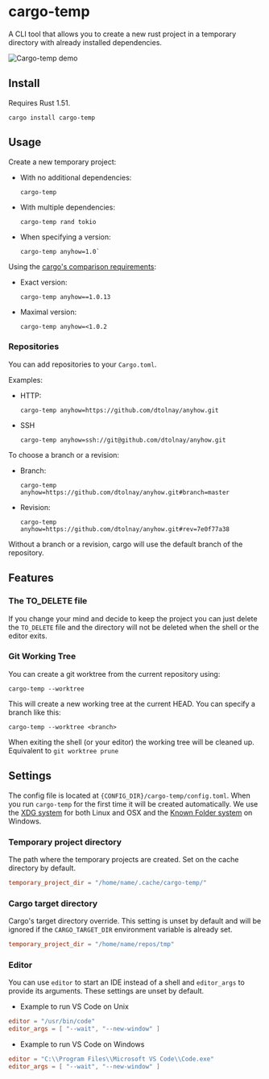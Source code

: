 # cargo-temp

A CLI tool that allows you to create a new rust project in a temporary directory
with already installed dependencies.

![Cargo-temp demo](t-rec.gif)

## Install

Requires Rust 1.51.

`cargo install cargo-temp`

## Usage

Create a new temporary project:

* With no additional dependencies:
  ```console
  cargo-temp
  ```

* With multiple dependencies:
  ```console
  cargo-temp rand tokio
  ```

* When specifying a version:
  ```console
  cargo-temp anyhow=1.0`
  ```

Using the [cargo's comparison requirements][comparison]:

* Exact version:
  ```console
  cargo-temp anyhow==1.0.13
  ```

* Maximal version:
  ```console
  cargo-temp anyhow=<1.0.2
  ```

### Repositories

You can add repositories to your `Cargo.toml`.

Examples:

* HTTP:
  ```console
  cargo-temp anyhow=https://github.com/dtolnay/anyhow.git
  ```

* SSH
  ```console
  cargo-temp anyhow=ssh://git@github.com/dtolnay/anyhow.git
  ```

To choose a branch or a revision:

* Branch:
  ```console
  cargo-temp anyhow=https://github.com/dtolnay/anyhow.git#branch=master
  ```

* Revision:
  ```console
  cargo-temp anyhow=https://github.com/dtolnay/anyhow.git#rev=7e0f77a38
  ```

Without a branch or a revision, cargo will use the default branch of the
repository.

## Features

### The TO_DELETE file

If you change your mind and decide to keep the project you can just delete the
`TO_DELETE` file and the directory will not be deleted when the shell or the
editor exits.

### Git Working Tree

You can create a git worktree from the current repository using:

```console
cargo-temp --worktree
```

This will create a new working tree at the current HEAD.
You can specify a branch like this:

```console
cargo-temp --worktree <branch>
```

When exiting the shell (or your editor) the working tree will be cleaned up.
Equivalent to `git worktree prune`

## Settings

The config file is located at `{CONFIG_DIR}/cargo-temp/config.toml`.
When you run `cargo-temp` for the first time it will be created automatically.
We use the [XDG system][xdg] for both Linux and OSX
and the [Known Folder system][knownfolder] on Windows.

### Temporary project directory

The path where the temporary projects are created.
Set on the cache directory by default.

```toml
temporary_project_dir = "/home/name/.cache/cargo-temp/"
```

### Cargo target directory

Cargo's target directory override.
This setting is unset by default and will be ignored if the `CARGO_TARGET_DIR`
environment variable is already set.

```toml
temporary_project_dir = "/home/name/repos/tmp"
```

### Editor

You can use `editor` to start an IDE instead of a shell
and `editor_args` to provide its arguments. These settings are unset by default.

* Example to run VS Code on Unix
```toml
editor = "/usr/bin/code"
editor_args = [ "--wait", "--new-window" ]
```

* Example to run VS Code on Windows
```toml
editor = "C:\\Program Files\\Microsoft VS Code\\Code.exe"
editor_args = [ "--wait", "--new-window" ]
```

[comparison]: https://doc.rust-lang.org/cargo/reference/specifying-dependencies.html#comparison-requirements
[xdg]: https://docs.rs/xdg/2.2.0/xdg/
[knownfolder]: https://docs.rs/dirs-2/3.0.1/dirs_2/
